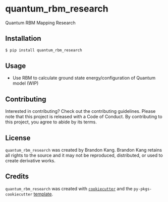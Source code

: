# quantum_rbm_research

Quantum RBM Mapping Research

## Installation

```bash
$ pip install quantum_rbm_research
```

## Usage

- Use RBM to calculate ground state energy/configuration of Quantum model (WIP)

## Contributing

Interested in contributing? Check out the contributing guidelines. Please note that this project is released with a Code of Conduct. By contributing to this project, you agree to abide by its terms.

## License

`quantum_rbm_research` was created by Brandon Kang. Brandon Kang retains all rights to the source and it may not be reproduced, distributed, or used to create derivative works.

## Credits

`quantum_rbm_research` was created with [`cookiecutter`](https://cookiecutter.readthedocs.io/en/latest/) and the `py-pkgs-cookiecutter` [template](https://github.com/py-pkgs/py-pkgs-cookiecutter).
